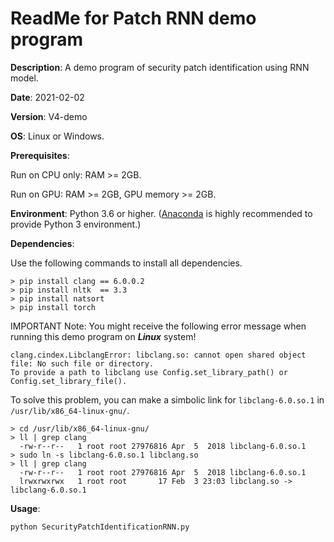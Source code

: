 # ReadMe for Patch RNN demo program

**Description**: A demo program of security patch identification using RNN model.

**Date**: 2021-02-02

**Version**: V4-demo

**OS**: Linux or Windows.

**Prerequisites**: 

Run on CPU only: RAM >= 2GB. 

Run on GPU: RAM >= 2GB, GPU memory >= 2GB.

**Environment**: Python 3.6 or higher. ([Anaconda](https://www.anaconda.com/products/individual) is highly recommended to provide Python 3 environment.)

**Dependencies**:

Use the following commands to install all dependencies.

```shell script
> pip install clang == 6.0.0.2
> pip install nltk  == 3.3
> pip install natsort
> pip install torch
```

IMPORTANT Note: You might receive the following error message when running this demo program on ***Linux*** system!

```
clang.cindex.LibclangError: libclang.so: cannot open shared object file: No such file or directory. 
To provide a path to libclang use Config.set_library_path() or Config.set_library_file().
```

To solve this problem, you can make a simbolic link for `libclang-6.0.so.1` in `/usr/lib/x86_64-linux-gnu/`.

```
> cd /usr/lib/x86_64-linux-gnu/
> ll | grep clang
  -rw-r--r--   1 root root 27976816 Apr  5  2018 libclang-6.0.so.1
> sudo ln -s libclang-6.0.so.1 libclang.so
> ll | grep clang
  -rw-r--r--   1 root root 27976816 Apr  5  2018 libclang-6.0.so.1
  lrwxrwxrwx   1 root root       17 Feb  3 23:03 libclang.so -> libclang-6.0.so.1
```


**Usage**:
```shell script
python SecurityPatchIdentificationRNN.py
```
